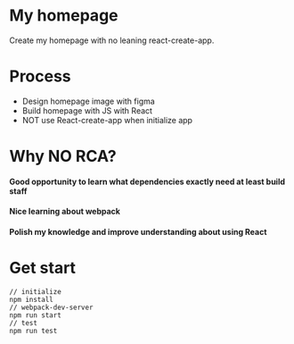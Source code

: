 # My homepage
Create my homepage with no leaning react-create-app.

# Process
- Design homepage image with figma
- Build homepage with JS with React
- NOT use React-create-app when initialize app

# Why NO RCA?
#### Good opportunity to learn what dependencies exactly need at least build staff
#### Nice learning about webpack
#### Polish my knowledge and improve understanding about using React

# Get start
```
// initialize
npm install
// webpack-dev-server
npm run start
// test
npm run test
```
